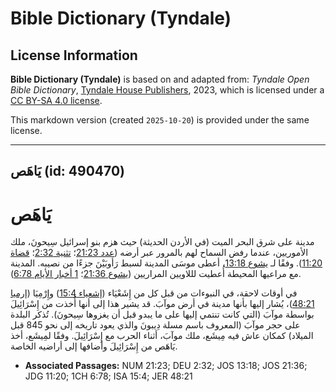 # Bible Dictionary (Tyndale)

## License Information

**Bible Dictionary (Tyndale)** is based on and adapted from: _Tyndale Open Bible Dictionary_, [Tyndale House Publishers](https://tyndaleopenresources.com/), 2023, which is licensed under a [CC BY-SA 4.0 license](https://creativecommons.org/licenses/by-sa/4.0/legalcode.en).

This markdown version (created `2025-10-20`) is provided under the same license.



--------------------------------

## يَاهَص (id: 490470)

يَاهَص
======

مدينة على شرق البحر الميت (في الأردن الحديثة) حيث هزم بنو إسرائيل سِيحونَ، ملك الأموريين، عندما رفض السماح لهم بالمرور عبر أرضه ([عدد 21:23](https://ref.ly/Num21:23)؛ [تثنية 2:32](https://ref.ly/Deut2:32)؛ [قضاة 11:20](https://ref.ly/Judg11:20)). وفقًا لـ [يشوع 13:18](https://ref.ly/Josh13:18)، أعطى موسَى المدينة لسبط رَأوبَيْنَ جزءًا من نصيبه. المدينة مع مراعيها المحيطة أُعطيت لللاويين المراريين ([يشوع 21:36](https://ref.ly/Josh21:36)؛ [1 أخبار الأيام 6:78](https://ref.ly/1Chr6:78)).

في أوقات لاحقة، في النبوءات من قبل كل من إِشَعْيَاء ([إشعياء 15:4](https://ref.ly/Isa15:4)) وإِرْمِيَا ([إرميا 48:21](https://ref.ly/Jer48:21))، يُشار إليها بأنها مدينة في أرض موآبَ. قد يشير هذا إلى أنها أُخذت من إِسْرَائِيلَ بواسطة موآبَ (التي كانت تنتمي إليها على ما يبدو قبل أن يغزوها سِيحونَ). تُذكر البلدة على حجر موآبَ (المعروف باسم مسلة دِيبونَ والذي يعود تاريخه إلى نحو 845 قبل الميلاد) كمكان عاش فيه مِيشَع، ملك موآبَ، أثناء الحرب مع إِسْرَائِيلَ. وفقًا لمِيشَع، أخذ يَاهَص من إِسْرَائِيلَ وأضافها إلى أراضيه الخاصة.

* **Associated Passages:** NUM 21:23; DEU 2:32; JOS 13:18; JOS 21:36; JDG 11:20; 1CH 6:78; ISA 15:4; JER 48:21

